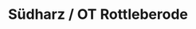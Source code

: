 ---
title: Südharz / OT Rottleberode
url: /suedharz-ot-rottleberode/
latitude: 51.517
longitude: 10.945
---